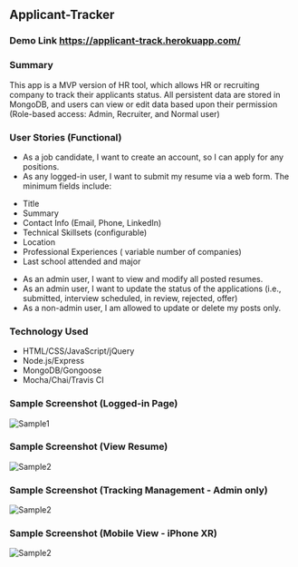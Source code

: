## Applicant-Tracker

### Demo Link https://applicant-track.herokuapp.com/

### Summary

This app is a MVP version of HR tool, which allows HR or recruiting company to track their applicants status. All persistent data are stored in MongoDB, and users can view or edit data based upon their permission (Role-based access: Admin, Recruiter, and Normal user)

### User Stories (Functional)
* As a job candidate, I want to create an account, so I can apply for any positions.
* As any logged-in user, I want to submit my resume via a web form.  The minimum fields include: 
 - Title
 - Summary
 - Contact Info (Email, Phone, LinkedIn)
 - Technical Skillsets (configurable)
 - Location
 - Professional Experiences ( variable number of companies)
 - Last school attended and major
* As an admin user, I want to view and modify all posted resumes. 
* As an admin user, I want to update the status of the applications (i.e., submitted, interview scheduled, in review, rejected, offer)
* As a non-admin user, I am allowed to update or delete my posts only. 

### Technology Used
* HTML/CSS/JavaScript/jQuery
* Node.js/Express
* MongoDB/Gongoose
* Mocha/Chai/Travis CI

### Sample Screenshot (Logged-in Page)
![Sample1](./img/shot1.png)

### Sample Screenshot (View Resume)
![Sample2](./img/shot2.png)

### Sample Screenshot (Tracking Management - Admin only)
![Sample2](./img/shot3.png)

### Sample Screenshot (Mobile View - iPhone XR)
![Sample2](./img/shot3.png)
